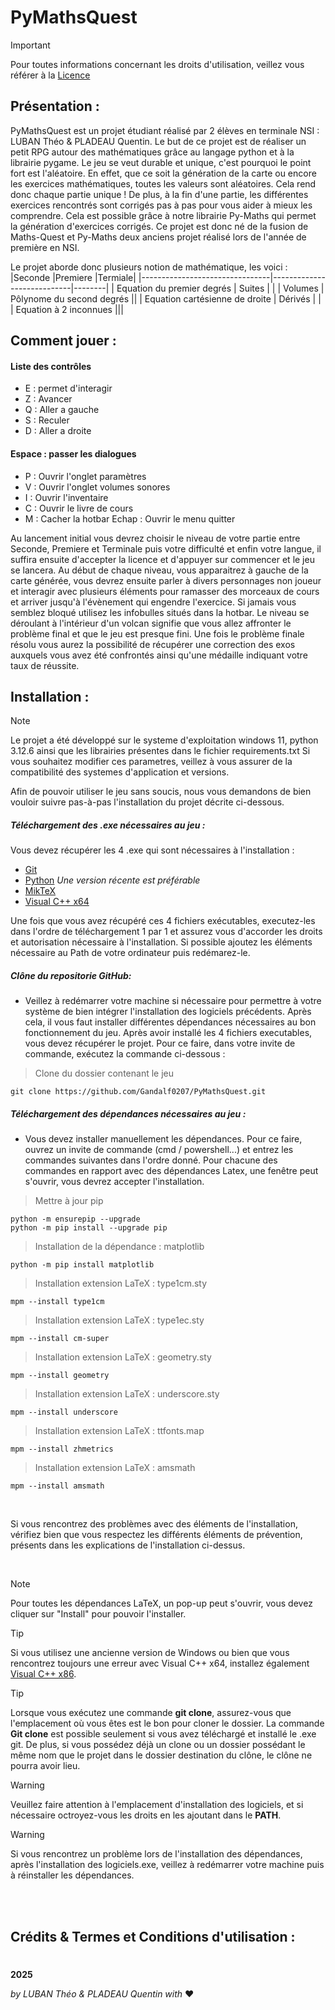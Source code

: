 # PyMathsQuest

> [!IMPORTANT]
> Pour toutes informations concernant les droits d'utilisation, veillez vous référer à la [Licence](https://github.com/Gandalf0207/PyMathsQuest?tab=License-1-ov-file)


## Présentation : 
PyMathsQuest est un projet étudiant réalisé par 2 élèves en terminale NSI : LUBAN Théo & PLADEAU Quentin. Le but de ce projet est de réaliser un petit RPG autour des mathématiques grâce au langage python et à la librairie pygame. Le jeu se veut durable et unique, c'est pourquoi le point fort est l'aléatoire. En effet, que ce soit la génération de la carte ou encore les exercices mathématiques, toutes les valeurs sont aléatoires. Cela rend donc chaque partie unique ! De plus, à la fin d'une partie, les différentes exercices rencontrés sont corrigés pas à pas pour vous aider à mieux les comprendre. Cela est possible grâce à notre librairie Py-Maths qui permet la génération d'exercices corrigés.
Ce projet est donc né de la fusion de Maths-Quest et Py-Maths deux anciens projet réalisé lors de l'année de première en NSI. 

Le projet aborde donc plusieurs notion de mathématique, les voici : 
|Seconde                         |Premiere                    |Termiale|
|--------------------------------|----------------------------|--------|
| Equation du premier degrés     | Suites |  |
| Volumes                        | Pôlynome du second degrés ||
| Equation cartésienne de droite | Dérivés | |
| Equation à 2 inconnues         |||



## Comment jouer : 

#### Liste des contrôles
- E : permet d'interagir
- Z : Avancer
- Q : Aller a gauche
- S : Reculer
- D : Aller a droite
#### Espace : passer les dialogues
- P : Ouvrir l'onglet paramètres
- V : Ouvrir l'onglet volumes sonores
- I : Ouvrir l'inventaire
- C : Ouvrir le livre de cours
- M : Cacher la hotbar
Echap : Ouvrir le menu quitter

Au lancement initial vous devrez choisir le niveau de votre partie entre Seconde, Premiere et Terminale puis votre difficulté et enfin votre langue, il suffira ensuite d'accepter la licence et d'appuyer sur commencer et le jeu se lancera.
Au début de chaque niveau, vous apparaitrez à gauche de la carte générée, vous devrez ensuite parler à divers personnages non joueur et interagir avec plusieurs éléments pour ramasser des morceaux de cours et arriver jusqu'à l'évènement qui engendre l'exercice. Si jamais vous semblez bloqué utilisez les infobulles situés dans la hotbar. Le niveau se déroulant à l'intérieur d'un volcan signifie que vous allez affronter le problème final et que le jeu est presque fini. Une fois le problème finale résolu vous aurez la possibilité de récupérer une correction des exos auxquels vous avez été confrontés ainsi qu'une médaille indiquant votre taux de réussite.


## Installation : 

> [!NOTE]
> Le projet a été développé sur le systeme d'exploitation windows 11, python 3.12.6 ainsi que les librairies présentes dans le fichier requirements.txt Si vous souhaitez modifier ces parametres, veillez à vous assurer de la compatibilité des systemes d'application et versions.

Afin de pouvoir utiliser le jeu sans soucis, nous vous demandons de bien vouloir suivre pas-à-pas l'installation du projet décrite ci-dessous.

  ##### Téléchargement des .exe nécessaires au jeu :
  Vous devez récupérer les 4 .exe qui sont nécessaires à l'installation :
  - [Git](https://git-scm.com/)
  - [Python](https://www.python.org/downloads/release/python-3123/) *Une version récente est préférable*
  - [MikTeX](https://miktex.org/download)
  - [Visual C++ x64](https://learn.microsoft.com/en-us/cpp/windows/latest-supported-vc-redist?view=msvc-170)

  Une fois que vous avez récupéré ces 4 fichiers exécutables, executez-les dans l'ordre de téléchargement 1 par 1 et assurez vous d'accorder les droits et autorisation nécessaire à l'installation. Si possible ajoutez les éléments nécessaire au Path de votre ordinateur puis redémarez-le. 

  ##### Clône du repositorie GitHub:
  - Veillez à redémarrer votre machine si nécessaire pour permettre à votre système de bien intégrer l'installation des logiciels précédents. Après cela, il vous faut installer différentes dépendances nécessaires au bon fonctionnement du jeu.
  Après avoir installé les 4 fichiers executables, vous devez récupérer le projet. Pour ce faire, dans votre invite de commande, exécutez la commande ci-dessous :

  > Clone du dossier contenant le jeu
  ```
  git clone https://github.com/Gandalf0207/PyMathsQuest.git
  ```

   ##### Téléchargement des dépendances nécessaires au jeu :
  
  - Vous devez installer manuellement les dépendances. Pour ce faire, ouvrez un invite de commande (cmd / powershell...) et entrez les commandes suivantes dans l'ordre donné.
    Pour chacune des commandes en rapport avec des dépendances Latex, une fenêtre peut s'ouvrir, vous devrez accepter l'installation.

  > Mettre à jour pip 
  ```
  python -m ensurepip --upgrade
  python -m pip install --upgrade pip
  ```
  > Installation de la dépendance : matplotlib
  ```
  python -m pip install matplotlib
  ```
  > Installation extension LaTeX : type1cm.sty
  ```
  mpm --install type1cm
  ```
  > Installation extension LaTeX : type1ec.sty
  ```
  mpm --install cm-super
  ```
  > Installation extension LaTeX : geometry.sty
  ```
  mpm --install geometry
  ```
  > Installation extension LaTeX : underscore.sty
  ```
  mpm --install underscore
  ```
  > Installation extension LaTeX : ttfonts.map
  ```
  mpm --install zhmetrics
  ```
  > Installation extension LaTeX : amsmath
  ```
  mpm --install amsmath
  ```
<br>

Si vous rencontrez des problèmes avec des éléments de l'installation, vérifiez bien que vous respectez les différents éléments de prévention, présents dans les explications de l'installation ci-dessus.

<br>

> [!NOTE]
> Pour toutes les dépendances LaTeX, un pop-up peut s'ouvrir, vous devez cliquer sur "Install" pour pouvoir l'installer.

> [!TIP]
> Si vous utilisez une ancienne version de Windows ou bien que vous rencontrez toujours une erreur avec Visual C++ x64, installez également [Visual C++ x86](https://learn.microsoft.com/en-us/cpp/windows/latest-supported-vc-redist?view=msvc-170).

> [!TIP]
> Lorsque vous exécutez une commande **git clone**, assurez-vous que l'emplacement où vous êtes est le bon pour cloner le dossier. La commande **Git clone** est possible seulement si vous avez téléchargé et installé le .exe git. De plus, si vous possédez déjà un clone ou un dossier possédant le même nom que le projet dans le dossier destination du clône, le clône ne pourra avoir lieu.

> [!WARNING]
> Veuillez faire attention à l'emplacement d'installation des logiciels, et si nécessaire  octroyez-vous les droits en les ajoutant dans le **PATH**.

> [!WARNING]
> Si vous rencontrez un problème lors de l'installation des dépendances, après l'installation des logiciels.exe, veillez à redémarrer votre machine puis à réinstaller les dépendances.


<br> </br>
## Crédits & Termes et Conditions d'utilisation :


#
__2025__

*by LUBAN Théo & PLADEAU Quentin with* :heart: 

  
